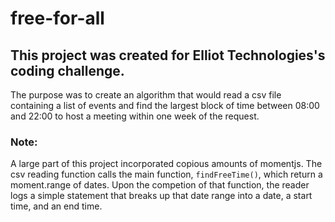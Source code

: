 # free-for-all

## This project was created for Elliot Technologies's coding challenge.
The purpose was to create an algorithm that would read a csv file containing a list of events and find the largest block of time between 08:00 and 22:00 to host a meeting within one week of the request.

### Note:
A large part of this project incorporated copious amounts of momentjs. 
The csv reading function calls the main function, `findFreeTime()`, which return a moment.range of dates. Upon the competion of that function, the reader logs a simple statement that breaks up that date range into a date, a start time, and an end time.
